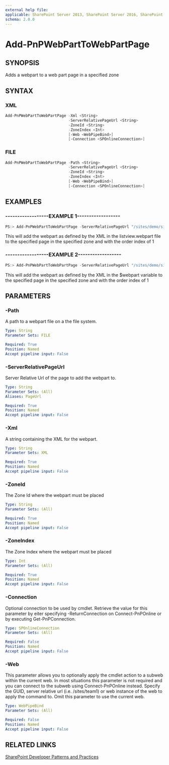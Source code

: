 ```yaml
---
external help file:
applicable: SharePoint Server 2013, SharePoint Server 2016, SharePoint Online
schema: 2.0.0
---
```

# Add-PnPWebPartToWebPartPage

## SYNOPSIS
Adds a webpart to a web part page in a specified zone

## SYNTAX 

### XML
```powershell
Add-PnPWebPartToWebPartPage -Xml <String>
                            -ServerRelativePageUrl <String>
                            -ZoneId <String>
                            -ZoneIndex <Int>
                            [-Web <WebPipeBind>]
                            [-Connection <SPOnlineConnection>]
```

### FILE
```powershell
Add-PnPWebPartToWebPartPage -Path <String>
                            -ServerRelativePageUrl <String>
                            -ZoneId <String>
                            -ZoneIndex <Int>
                            [-Web <WebPipeBind>]
                            [-Connection <SPOnlineConnection>]
```

## EXAMPLES

### ------------------EXAMPLE 1------------------
```powershell
PS:> Add-PnPWebPartToWebPartPage -ServerRelativePageUrl "/sites/demo/sitepages/home.aspx" -Path "c:\myfiles\listview.webpart" -ZoneId "Header" -ZoneIndex 1 
```

This will add the webpart as defined by the XML in the listview.webpart file to the specified page in the specified zone and with the order index of 1

### ------------------EXAMPLE 2------------------
```powershell
PS:> Add-PnPWebPartToWebPartPage -ServerRelativePageUrl "/sites/demo/sitepages/home.aspx" -XML $webpart -ZoneId "Header" -ZoneIndex 1 
```

This will add the webpart as defined by the XML in the $webpart variable to the specified page in the specified zone and with the order index of 1

## PARAMETERS

### -Path
A path to a webpart file on a the file system.

```yaml
Type: String
Parameter Sets: FILE

Required: True
Position: Named
Accept pipeline input: False
```

### -ServerRelativePageUrl
Server Relative Url of the page to add the webpart to.

```yaml
Type: String
Parameter Sets: (All)
Aliases: PageUrl

Required: True
Position: Named
Accept pipeline input: False
```

### -Xml
A string containing the XML for the webpart.

```yaml
Type: String
Parameter Sets: XML

Required: True
Position: Named
Accept pipeline input: False
```

### -ZoneId
The Zone Id where the webpart must be placed

```yaml
Type: String
Parameter Sets: (All)

Required: True
Position: Named
Accept pipeline input: False
```

### -ZoneIndex
The Zone Index where the webpart must be placed

```yaml
Type: Int
Parameter Sets: (All)

Required: True
Position: Named
Accept pipeline input: False
```

### -Connection
Optional connection to be used by cmdlet. Retrieve the value for this parameter by eiter specifying -ReturnConnection on Connect-PnPOnline or by executing Get-PnPConnection.

```yaml
Type: SPOnlineConnection
Parameter Sets: (All)

Required: False
Position: Named
Accept pipeline input: False
```

### -Web
This parameter allows you to optionally apply the cmdlet action to a subweb within the current web. In most situations this parameter is not required and you can connect to the subweb using Connect-PnPOnline instead. Specify the GUID, server relative url (i.e. /sites/team1) or web instance of the web to apply the command to. Omit this parameter to use the current web.

```yaml
Type: WebPipeBind
Parameter Sets: (All)

Required: False
Position: Named
Accept pipeline input: False
```

## RELATED LINKS

[SharePoint Developer Patterns and Practices](http://aka.ms/sppnp)